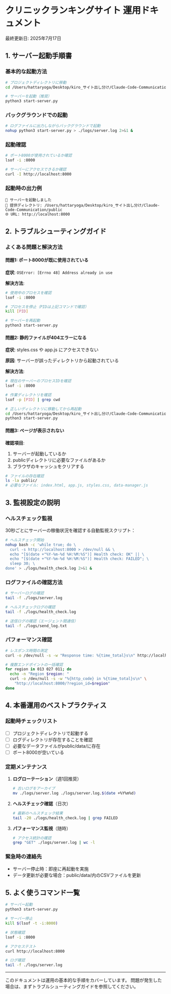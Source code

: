 # クリニックランキングサイト 運用ドキュメント

最終更新日: 2025年7月17日

## 1. サーバー起動手順書

### 基本的な起動方法

```bash
# プロジェクトディレクトリに移動
cd /Users/hattaryoga/Desktop/kiro_サイト出し分け/Claude-Code-Communication

# サーバーを起動（推奨）
python3 start-server.py
```

### バックグラウンドでの起動

```bash
# ログファイルに出力しながらバックグラウンドで起動
nohup python3 start-server.py > ./logs/server.log 2>&1 &
```

### 起動確認

```bash
# ポート8000が使用されているか確認
lsof -i :8000

# サーバーにアクセスできるか確認
curl -I http://localhost:8000
```

### 起動時の出力例

```
🚀 サーバーを起動しました
📁 提供ディレクトリ: /Users/hattaryoga/Desktop/kiro_サイト出し分け/Claude-Code-Communication/public
🌐 URL: http://localhost:8000
```

## 2. トラブルシューティングガイド

### よくある問題と解決方法

#### 問題1: ポート8000が既に使用されている

**症状**: `OSError: [Errno 48] Address already in use`

**解決方法**:
```bash
# 使用中のプロセスを確認
lsof -i :8000

# プロセスを停止（PIDは上記コマンドで確認）
kill [PID]

# サーバーを再起動
python3 start-server.py
```

#### 問題2: 静的ファイルが404エラーになる

**症状**: styles.css や app.js にアクセスできない

**原因**: サーバーが誤ったディレクトリから起動されている

**解決方法**:
```bash
# 現在のサーバーのプロセスIDを確認
lsof -i :8000

# 作業ディレクトリを確認
lsof -p [PID] | grep cwd

# 正しいディレクトリに移動してから再起動
cd /Users/hattaryoga/Desktop/kiro_サイト出し分け/Claude-Code-Communication
python3 start-server.py
```

#### 問題3: ページが表示されない

**確認項目**:
1. サーバーが起動しているか
2. publicディレクトリに必要なファイルがあるか
3. ブラウザのキャッシュをクリアする

```bash
# ファイルの存在確認
ls -la public/
# 必要なファイル: index.html, app.js, styles.css, data-manager.js
```

## 3. 監視設定の説明

### ヘルスチェック監視

30秒ごとにサーバーの稼働状況を確認する自動監視スクリプト：

```bash
# ヘルスチェック開始
nohup bash -c 'while true; do \
  curl -s http://localhost:8000 > /dev/null && \
  echo "[$(date +"%Y-%m-%d %H:%M:%S")] Health check: OK" || \
  echo "[$(date +"%Y-%m-%d %H:%M:%S")] Health check: FAILED"; \
  sleep 30; \
done' > ./logs/health_check.log 2>&1 &
```

### ログファイルの確認方法

```bash
# サーバーログの確認
tail -f ./logs/server.log

# ヘルスチェックログの確認
tail -f ./logs/health_check.log

# 送信ログの確認（エージェント間通信）
tail -f ./logs/send_log.txt
```

### パフォーマンス確認

```bash
# レスポンス時間の測定
curl -o /dev/null -s -w "Response time: %{time_total}s\n" http://localhost:8000

# 複数エンドポイントの一括確認
for region in 013 027 011; do
  echo -n "Region $region: "
  curl -o /dev/null -s -w "%{http_code} in %{time_total}s\n" \
    "http://localhost:8000/?region_id=$region"
done
```

## 4. 本番運用のベストプラクティス

### 起動時チェックリスト

- [ ] プロジェクトディレクトリで起動する
- [ ] ログディレクトリが存在することを確認
- [ ] 必要なデータファイルがpublic/data/に存在
- [ ] ポート8000が空いている

### 定期メンテナンス

1. **ログローテーション**（週1回推奨）
   ```bash
   # 古いログをアーカイブ
   mv ./logs/server.log ./logs/server.log.$(date +%Y%m%d)
   ```

2. **ヘルスチェック確認**（日次）
   ```bash
   # 最新のヘルスチェック結果
   tail -20 ./logs/health_check.log | grep FAILED
   ```

3. **パフォーマンス監視**（随時）
   ```bash
   # アクセス統計の確認
   grep "GET" ./logs/server.log | wc -l
   ```

### 緊急時の連絡先

- サーバー停止時：即座に再起動を実施
- データ更新が必要な場合：public/data/内のCSVファイルを更新

## 5. よく使うコマンド一覧

```bash
# サーバー起動
python3 start-server.py

# サーバー停止
kill $(lsof -t -i:8000)

# 状態確認
lsof -i :8000

# アクセステスト
curl http://localhost:8000

# ログ確認
tail -f ./logs/server.log
```

---

このドキュメントは運用の基本的な手順をカバーしています。
問題が発生した場合は、まずトラブルシューティングガイドを参照してください。